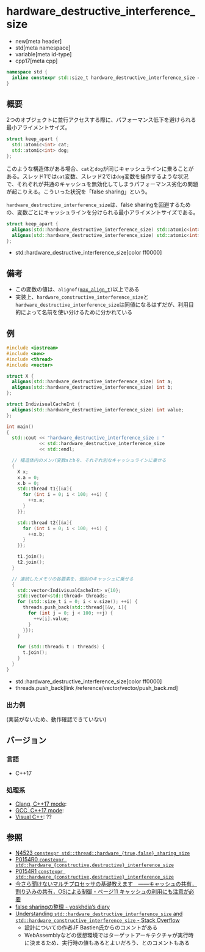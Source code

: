 # hardware_destructive_interference_size
* new[meta header]
* std[meta namespace]
* variable[meta id-type]
* cpp17[meta cpp]

```cpp
namespace std {
  inline constexpr std::size_t hardware_destructive_interference_size = implementation-defined;
}
```

## 概要
2つのオブジェクトに並行アクセスする際に、パフォーマンス低下を避けられる最小アライメントサイズ。

```cpp
struct keep_apart {
  std::atomic<int> cat;
  std::atomic<int> dog;
};
```

このような構造体がある場合、`cat`と`dog`が同じキャッシュラインに乗ることがある。スレッド1では`cat`変数、スレッド2では`dog`変数を操作するような状況で、それぞれが共通のキャッシュを無効化してしまうパフォーマンス劣化の問題が起こりえる。こういった状況を「false sharing」という。

`hardware_destructive_interference_size`は、false sharingを回避するための、変数ごとにキャッシュラインを分けられる最小アライメントサイズである。

```cpp
struct keep_apart {
  alignas(std::hardware_destructive_interference_size) std::atomic<int> cat;
  alignas(std::hardware_destructive_interference_size) std::atomic<int> dog;
};
```
* std::hardware_destructive_interference_size[color ff0000]


## 備考
- この変数の値は、`alignof(`[`max_align_t`](/reference/cstddef/max_align_t.md)`)`以上である
- 実装上、`hardware_constructive_interference_size`と`hardware_destructive_interference_size`は同値になるはずだが、利用目的によって名前を使い分けるために分かれている


## 例
```cpp
#include <iostream>
#include <new>
#include <thread>
#include <vector>

struct X {
  alignas(std::hardware_destructive_interference_size) int a;
  alignas(std::hardware_destructive_interference_size) int b;
};

struct IndivisualCacheInt {
  alignas(std::hardware_destructive_interference_size) int value;
};

int main()
{
  std::cout << "hardware_destructive_interference_size : "
            << std::hardware_destructive_interference_size
            << std::endl;

  // 構造体内のメンバ変数aとbを、それぞれ別なキャッシュラインに乗せる
  {
    X x;
    x.a = 0;
    x.b = 0;
    std::thread t1{[&x]{
      for (int i = 0; i < 100; ++i) {
        ++x.a;
      }
    }};

    std::thread t2{[&x]{
      for (int i = 0; i < 100; ++i) {
        ++x.b;
      }
    }};

    t1.join();
    t2.join();
  }

  // 連続したメモリの各要素を、個別のキャッシュに乗せる
  {
    std::vector<IndivisualCacheInt> v{10};
    std::vector<std::thread> threads;
    for (std::size_t i = 0; i < v.size(); ++i) {
      threads.push_back(std::thread{[&v, i]{
        for (int j = 0; j < 100; ++j) {
          ++v[i].value;
        }
      }});
    }

    for (std::thread& t : threads) {
      t.join();
    }
  }
}
```
* std::hardware_destructive_interference_size[color ff0000]
* threads.push_back[link /reference/vector/vector/push_back.md]


### 出力例
(実装がないため、動作確認できていない)


## バージョン
### 言語
- C++17

### 処理系
- [Clang, C++17 mode](/implementation.md#clang):
- [GCC, C++17 mode](/implementation.md#gcc):
- [Visual C++](/implementation.md#visual_cpp): ??


## 参照
- [N4523 `constexpr std::thread::hardware_{true,false}_sharing_size`](http://www.open-std.org/jtc1/sc22/wg21/docs/papers/2015/n4523.html)
- [P0154R0 `constexpr std::hardware_{constructive,destructive}_interference_size`](http://www.open-std.org/jtc1/sc22/wg21/docs/papers/2015/p0154r0.html)
- [P0154R1 `constexpr std::hardware_{constructive,destructive}_interference_size`](http://www.open-std.org/jtc1/sc22/wg21/docs/papers/2016/p0154r1.html)
- [今さら聞けないマルチプロセッサの基礎教えます　――キャッシュの共有，割り込みの共有，OSによる制御 - ページ11 キャッシュの利用にも注意が必要](http://www.kumikomi.net/archives/2005/02/02multi.php?page=11)
- [false sharingの整理 - yoskhdia’s diary](http://yoskhdia.hatenablog.com/entry/2016/06/03/191329)
- [Understanding `std::hardware_destructive_interference_size` and `std::hardware_constructive_interference_size` - Stack Overflow](https://stackoverflow.com/questions/39680206/understanding-stdhardware-destructive-interference-size-and-stdhardware-cons)
    - 設計についての作者JF Bastien氏からのコメントがある
    - WebAssemblyなどの仮想環境ではターゲットアーキテクチャが実行時に決まるため、実行時の値もあるとよいだろう、とのコメントもある
